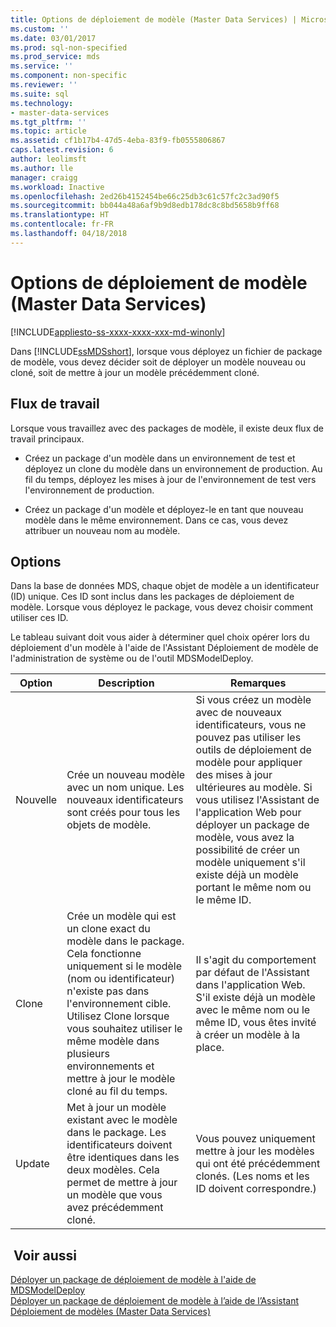```yaml
---
title: Options de déploiement de modèle (Master Data Services) | Microsoft Docs
ms.custom: ''
ms.date: 03/01/2017
ms.prod: sql-non-specified
ms.prod_service: mds
ms.service: ''
ms.component: non-specific
ms.reviewer: ''
ms.suite: sql
ms.technology:
- master-data-services
ms.tgt_pltfrm: ''
ms.topic: article
ms.assetid: cf1b17b4-47d5-4eba-83f9-fb0555806867
caps.latest.revision: 6
author: leolimsft
ms.author: lle
manager: craigg
ms.workload: Inactive
ms.openlocfilehash: 2ed26b4152454be66c25db3c61c57fc2c3ad90f5
ms.sourcegitcommit: bb044a48a6af9b9d8edb178dc8c8bd5658b9ff68
ms.translationtype: HT
ms.contentlocale: fr-FR
ms.lasthandoff: 04/18/2018
---
```

# <a name="model-deployment-options-master-data-services"></a>Options de déploiement de modèle (Master Data Services)

[!INCLUDE[appliesto-ss-xxxx-xxxx-xxx-md-winonly](../includes/appliesto-ss-xxxx-xxxx-xxx-md-winonly.md)]

  Dans [!INCLUDE[ssMDSshort](../includes/ssmdsshort-md.md)], lorsque vous déployez un fichier de package de modèle, vous devez décider soit de déployer un modèle nouveau ou cloné, soit de mettre à jour un modèle précédemment cloné.  
  
## <a name="workflows"></a>Flux de travail  
 Lorsque vous travaillez avec des packages de modèle, il existe deux flux de travail principaux.  
  
-   Créez un package d'un modèle dans un environnement de test et déployez un clone du modèle dans un environnement de production. Au fil du temps, déployez les mises à jour de l'environnement de test vers l'environnement de production.  
  
-   Créez un package d'un modèle et déployez-le en tant que nouveau modèle dans le même environnement. Dans ce cas, vous devez attribuer un nouveau nom au modèle.  
  
## <a name="options"></a>Options  
 Dans la base de données MDS, chaque objet de modèle a un identificateur (ID) unique. Ces ID sont inclus dans les packages de déploiement de modèle. Lorsque vous déployez le package, vous devez choisir comment utiliser ces ID.  
  
 Le tableau suivant doit vous aider à déterminer quel choix opérer lors du déploiement d'un modèle à l'aide de l'Assistant Déploiement de modèle de l'administration de système ou de l'outil MDSModelDeploy.  
  
|Option|Description|Remarques|  
|------------|-----------------|-----------|  
|Nouvelle|Crée un nouveau modèle avec un nom unique. Les nouveaux identificateurs sont créés pour tous les objets de modèle.|Si vous créez un modèle avec de nouveaux identificateurs, vous ne pouvez pas utiliser les outils de déploiement de modèle pour appliquer des mises à jour ultérieures au modèle. Si vous utilisez l'Assistant de l'application Web pour déployer un package de modèle, vous avez la possibilité de créer un modèle uniquement s'il existe déjà un modèle portant le même nom ou le même ID.|  
|Clone|Crée un modèle qui est un clone exact du modèle dans le package. Cela fonctionne uniquement si le modèle (nom ou identificateur) n'existe pas dans l'environnement cible. Utilisez Clone lorsque vous souhaitez utiliser le même modèle dans plusieurs environnements et mettre à jour le modèle cloné au fil du temps.|Il s'agit du comportement par défaut de l'Assistant dans l'application Web. S'il existe déjà un modèle avec le même nom ou le même ID, vous êtes invité à créer un modèle à la place.|  
|Update|Met à jour un modèle existant avec le modèle dans le package. Les identificateurs doivent être identiques dans les deux modèles. Cela permet de mettre à jour un modèle que vous avez précédemment cloné.|Vous pouvez uniquement mettre à jour les modèles qui ont été précédemment clonés. (Les noms et les ID doivent correspondre.)|  
  
## <a name="see-also"></a> Voir aussi  
 [Déployer un package de déploiement de modèle à l'aide de MDSModelDeploy](../master-data-services/deploy-a-model-deployment-package-by-using-mdsmodeldeploy.md)   
 [Déployer un package de déploiement de modèle à l’aide de l’Assistant](../master-data-services/deploy-a-model-deployment-package-by-using-the-wizard.md)   
 [Déploiement de modèles &#40;Master Data Services&#41;](../master-data-services/deploying-models-master-data-services.md)  
  
  
